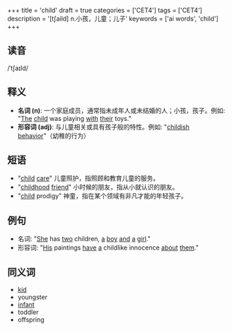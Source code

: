 +++
title = 'child'
draft = true
categories = ['CET4']
tags = ['CET4']
description = '[t∫aild] n.小孩，儿童；儿子'
keywords = ['ai words', 'child']
+++

## 读音
/ˈtʃaɪld/

## 释义
- **名词 (n)**: 一个家庭成员，通常指未成年人或未结婚的人；小孩，孩子。例如: "[The](/post/the/) [child](/post/child/) was playing [with](/post/with/) [their](/post/their/) toys."
- **形容词 (adj)**: 与儿童相关或具有孩子般的特性。例如: "[childish](/post/childish/) [behavior](/post/behavior/)"（幼稚的行为）

## 短语
- "[child](/post/child/) [care](/post/care/)" 儿童照护，指照顾和教育儿童的服务。
- "[childhood](/post/childhood/) [friend](/post/friend/)" 小时候的朋友，指从小就认识的朋友。
- "[child](/post/child/) prodigy" 神童，指在某个领域有非凡才能的年轻孩子。

## 例句
- 名词: "[She](/post/she/) has [two](/post/two/) children, [a](/post/a/) [boy](/post/boy/) [and](/post/and/) [a](/post/a/) [girl](/post/girl/)."
- 形容词: "[His](/post/his/) paintings [have](/post/have/) [a](/post/a/) childlike innocence [about](/post/about/) [them](/post/them/)."

## 同义词
- [kid](/post/kid/)
- youngster
- [infant](/post/infant/)
- toddler
- offspring
